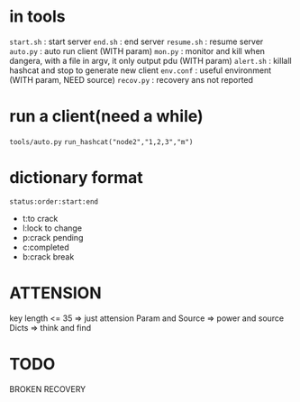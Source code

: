 # in tools
`start.sh`  : start server
`end.sh`    : end server
`resume.sh` : resume server
`auto.py`   : auto run client (WITH param)
`mon.py`    : monitor and kill when dangera, with a file in argv, it only output pdu (WITH param)
`alert.sh`  : killall hashcat and stop to generate new client
`env.conf`  : useful environment (WITH param, NEED source)
`recov.py`  : recovery ans not reported

# run a client(need a while)
`tools/auto.py`
`run_hashcat("node2","1,2,3","m")`

# dictionary format
`status:order:start:end`
- t:to crack
- l:lock to change
- p:crack pending
- c:completed
- b:crack break

# ATTENSION
key length <= 35 => just attension
Param and Source => power and source
Dicts            => think and find

# TODO
BROKEN RECOVERY
